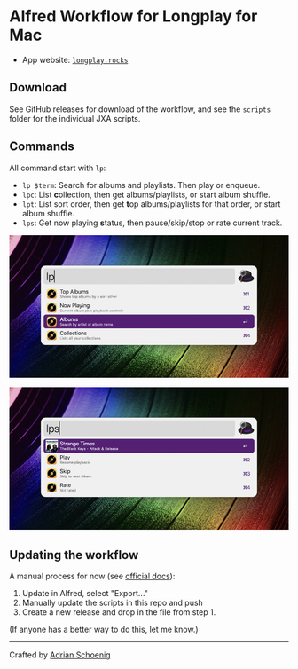 # Alfred Workflow for Longplay for Mac

- App website: [`longplay.rocks`](https://longplay.rocks)

## Download

See GitHub releases for download of the workflow, and see the `scripts` folder for the individual JXA scripts.

## Commands

All command start with `lp`:

- `lp $term`: Search for albums and playlists. Then play or enqueue.
- `lpc`: List **c**ollection, then get albums/playlists, or start album shuffle.
- `lpt`: List sort order, then get **t**op albums/playlists for that order, or start album shuffle.
- `lps`: Get now playing **s**tatus, then pause/skip/stop or rate current track.

![](screenshots/top-level.png)

![](screenshots/status.png)

## Updating the workflow

A manual process for now (see [official docs](https://www.alfredapp.com/blog/guides-and-tutorials/share-workflow-on-github/)):

1. Update in Alfred, select "Export..."
2. Manually update the scripts in this repo and push
3. Create a new release and drop in the file from step 1.

(If anyone has a better way to do this, let me know.)

---

Crafted by [Adrian Schoenig](https://adrian.schoenig.me)
